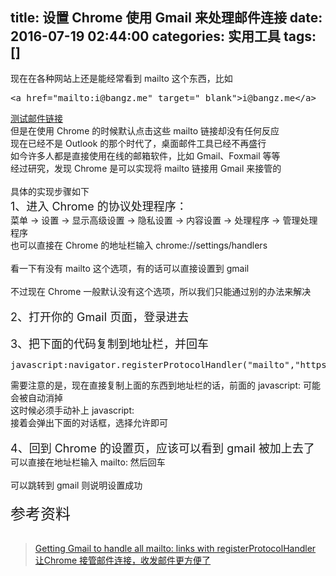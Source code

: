 title: 设置 Chrome 使用 Gmail 来处理邮件连接
date: 2016-07-19 02:44:00
categories: 实用工具
tags: []
---
现在在各种网站上还是能经常看到 mailto 这个东西，比如<br />
<pre class="brush:html; toolbar:false;">&lt;a href="mailto:i@bangz.me" target="_blank"&gt;i@bangz.me&lt;/a&gt;</pre>
<a href="mailto:i@bangz.me" target="_blank">测试邮件链接</a><br />
但是在使用 Chrome 的时候默认点击这些 mailto 链接却没有任何反应<br />
现在已经不是 Outlook 的那个时代了，桌面邮件工具已经不再盛行<br />
如今许多人都是直接使用在线的邮箱软件，比如 Gmail、Foxmail 等等<br />
经过研究，发现 Chrome 是可以实现将 mailto 链接用&nbsp;Gmail 来接管的<br />
<br />
具体的实现步骤如下<!--more--><br />
<span style="font-size:18px;">1、进入 Chrome 的协议处理程序：</span><br />
菜单 -&gt; 设置 -&gt; 显示高级设置 -&gt; 隐私设置 -&gt; 内容设置 -&gt; 处理程序 -&gt; 管理处理程序<br />
也可以直接在 Chrome 的地址栏输入&nbsp;chrome://settings/handlers<br />
<br />
看一下有没有 mailto 这个选项，有的话可以直接设置到 gmail<br />
<img src="/usr/uploads/2016/07/3816447865.png" alt="" /><br />
<br />
不过现在 Chrome 一般默认没有这个选项，所以我们只能通过别的办法来解决<br />
<br />
<span style="font-size:18px;">2、打开你的 Gmail 页面，登录进去</span><br />
<img src="/usr/uploads/2016/07/205665387.png" alt="" /><br />
<br />
<span style="font-size:18px;">3、把下面的代码复制到地址栏，并回车</span><br />
<pre class="brush:js; toolbar:false;">javascript:navigator.registerProtocolHandler("mailto","https://mail.google.com/mail/?extsrc=mailto&amp;url=%s","Gmail")</pre>
需要注意的是，现在直接复制上面的东西到地址栏的话，前面的 javascript: 可能会被自动消掉<br />
这时候必须手动补上 javascript:<br />
接着会弹出下面的对话框，选择允许即可<br />
<img src="/usr/uploads/2016/07/1895728825.png" alt="" /><br />
<br />
<span style="font-size:18px;">4、回到 Chrome 的设置页，应该可以看到 gmail 被加上去了</span><br />
可以直接在地址栏输入 mailto: 然后回车<br />
<img src="/usr/uploads/2016/07/417038918.png" alt="" /><br />
<br />
可以跳转到 gmail 则说明设置成功<br />
<img src="/usr/uploads/2016/07/1068958461.png" alt="" /><br />
<br />
<span style="font-size:24px;">参考资料</span><br />
<a href="https://developers.google.com/web/updates/2012/02/Getting-Gmail-to-handle-all-mailto-links-with-registerProtocolHandler" target="_blank"><br />
</a> 
<blockquote>
	<a href="https://developers.google.com/web/updates/2012/02/Getting-Gmail-to-handle-all-mailto-links-with-registerProtocolHandler" target="_blank">Getting Gmail to handle all mailto: links with registerProtocolHandler<br />
</a><a href="http://www.cnblogs.com/Wayou/p/set_chrome_your_default_email_handler.html" target="_blank">让Chrome 接管邮件连接，收发邮件更方便了</a> 
</blockquote>